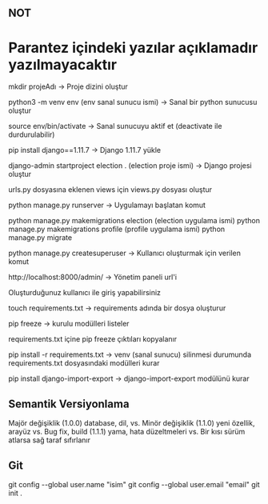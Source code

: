 ## NOT ##
# Parantez içindeki yazılar açıklamadır yazılmayacaktır #

mkdir projeAdı -> Proje dizini oluştur

python3 -m venv env (env sanal sunucu ismi) -> Sanal bir python sunucusu oluştur

source env/bin/activate -> Sanal sunucuyu aktif et (deactivate ile durdurulabilir)

pip install django==1.11.7 -> Django 1.11.7 yükle

django-admin startproject election . (election proje ismi) -> Django projesi oluştur

urls.py dosyasına eklenen views için views.py dosyası oluştur

python manage.py runserver -> Uygulamayı başlatan komut

python manage.py makemigrations election (election uygulama ismi)
python manage.py makemigrations profile (profile uygulama ismi)
python manage.py migrate

python manage.py createsuperuser -> Kullanıcı oluşturmak için verilen komut

http://localhost:8000/admin/ -> Yönetim paneli url'i

Oluşturduğunuz kullanıcı ile giriş yapabilirsiniz

touch requirements.txt -> requirements adında bir dosya oluşturur

pip freeze -> kurulu modülleri listeler

requirements.txt içine pip freeze çıktıları kopyalanır

pip install -r requirements.txt -> venv (sanal sunucu) silinmesi durumunda requirements.txt dosyasındaki modülleri kurar

pip install django-import-export -> django-import-export modülünü kurar

## Semantik Versiyonlama ##
Majör değişiklik (1.0.0) database, dil, vs.
Minör değişiklik (1.1.0) yeni özellik, arayüz vs.
Bug fix, build (1.1.1) yama, hata düzeltmeleri vs.
Bir kısı sürüm atlarsa sağ taraf sıfırlanır

## Git ##

git config --global user.name "isim"
git config --global user.email "email"
git init .

